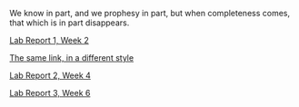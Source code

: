 We know in part, and we prophesy in part, but when completeness comes, that which is in part disappears.

[Lab Report 1, Week 2](lab-report-1-week-2.html)

[The same link, in a different style](https://richmass1.github.io/cse15l-lab-reports/lab-report-1-week-2.html)

[Lab Report 2, Week 4](lab-report-2-week-4.html)

[Lab Report 3, Week 6](lab-report-3-week-6.html)
